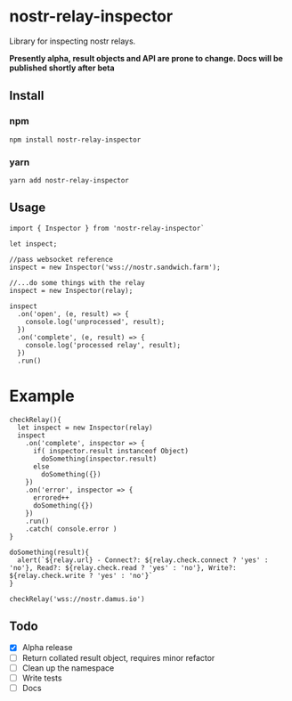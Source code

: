 # nostr-relay-inspector
Library for inspecting nostr relays. 

**Presently alpha, result objects and API are prone to change. Docs will be published shortly after beta**

## Install
### npm
`npm install nostr-relay-inspector`

### yarn
`yarn add nostr-relay-inspector`

## Usage

```
import { Inspector } from 'nostr-relay-inspector` 

let inspect;

//pass websocket reference 
inspect = new Inspector('wss://nostr.sandwich.farm');

//...do some things with the relay
inspect = new Inspector(relay);

inspect
  .on('open', (e, result) => {
    console.log('unprocessed', result);
  })
  .on('complete', (e, result) => {
    console.log('processed relay', result);
  })
  .run()
```

# Example
```
checkRelay(){
  let inspect = new Inspector(relay)
  inspect
    .on('complete', inspector => {
      if( inspector.result instanceof Object)
        doSomething(inspector.result)
      else 
        doSomething({})
    })
    .on('error', inspector => {
      errored++
      doSomething({})
    })
    .run()
    .catch( console.error )  
}

doSomething(result){
  alert(`${relay.url} - Connect?: ${relay.check.connect ? 'yes' : 'no'}, Read?: ${relay.check.read ? 'yes' : 'no'}, Write?: ${relay.check.write ? 'yes' : 'no'}`
}

checkRelay('wss://nostr.damus.io')
```

## Todo
- [x] Alpha release
- [ ] Return collated result object, requires minor refactor
- [ ] Clean up the namespace  
- [ ] Write tests
- [ ] Docs
